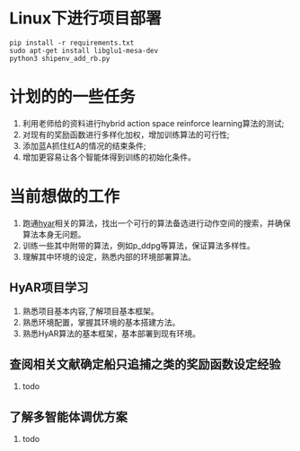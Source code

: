 <!--
 * @Author: gongweijing 876887913@qq.com
 * @Date: 2023-12-04 13:33:29
 * @LastEditors: gongweijing 876887913@qq.com
 * @LastEditTime: 2023-12-05 00:11:43
 * @FilePath: /root/Ship_New/readme.md
 * @Description: 这是默认设置,请设置`customMade`, 打开koroFileHeader查看配置 进行设置: https://github.com/OBKoro1/koro1FileHeader/wiki/%E9%85%8D%E7%BD%AE
-->
# Linux下进行项目部署
```
pip install -r requirements.txt
sudo apt-get install libglu1-mesa-dev
python3 shipenv_add_rb.py
```
# 计划的的一些任务
1. 利用老师给的资料进行hybrid action space reinforce learning算法的测试;
2. 对现有的奖励函数进行多样化加权，增加训练算法的可行性;
3. 添加蓝A抓住红A的情况的结束条件;
4. 增加更容易让各个智能体得到训练的初始化条件。

# 当前想做的工作
1. 跑通[hyar](https://zhuanlan.zhihu.com/p/596495689)相关的算法，找出一个可行的算法备选进行动作空间的搜索，并确保算法本身无问题。
2. 训练一些其中附带的算法，例如p_ddpg等算法，保证算法多样性。
3. 理解其中环境的设定，熟悉内部的环境部署算法。

## HyAR项目学习
1. 熟悉项目基本内容,了解项目基本框架。
2. 熟悉环境配置，掌握其环境的基本搭建方法。
3. 熟悉HyAR算法的基本框架，基本部署到现有环境。

## 查阅相关文献确定船只追捕之类的奖励函数设定经验
1. todo

## 了解多智能体调优方案
1. todo